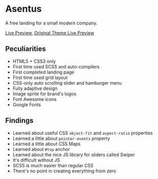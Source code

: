 # Asentus

A free landing for a small modern company.

[Live Preview](https://object417.github.io/Asentus/),
[Original Theme Live Preview](https://preview.keenthemes.com/asentus/)

## Peculiarities

- HTML5 + CSS3 only
- First time used SCSS and auto-compilers
- First completed landing page
- First time used grid layout
- CSS-only auto scrolling slider and hamburger menu
- Fully adaptive design
- Image sprite for brand's logos
- Font Awesome icons
- Google Fonts

## Findings

- Learned about useful CSS `object-fit` and `aspect-ratio` properties
- Learned a little about `pointer-events` property
- Learned a little about CSS Maps
- Learned about `#top` anchor
- Learned about the nice JS library for sliders called Swiper
- It's difficult without JS
- SCSS is much easier than regular CSS
- There's no point in creating everything from zero
